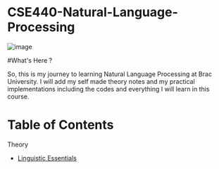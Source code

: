 # CSE440-Natural-Language-Processing
![image](https://github.com/ishmam-br10/CSE440-Natural-Language-Processing/assets/113937167/47b22437-e072-4065-8015-852e8148c6a7)

#What's Here ?

So, this is my journey to learning Natural Language Processing at Brac University. I will add my self made theory notes and my practical implementations including the codes and everything I will learn in this course.

# Table of Contents

Theory

- [Linguistic Essentials](https://github.com/ishmam-br10/CSE440-Natural-Language-Processing/blob/main/Theory%20Notes/Nlp%20note%201%20--%20Linguistics%20Essentials%20(Ishmam).pdf)
